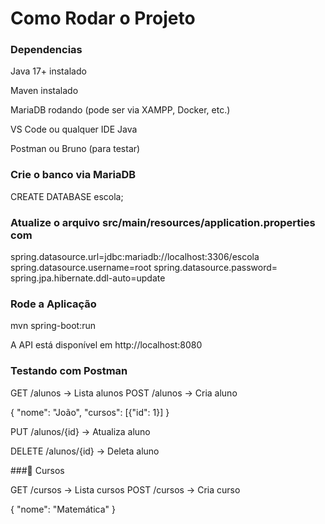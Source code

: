 # Como Rodar o Projeto
### Dependencias

Java 17+ instalado

Maven instalado

MariaDB rodando (pode ser via XAMPP, Docker, etc.)

VS Code ou qualquer IDE Java

Postman ou Bruno (para testar)

### Crie o banco via MariaDB

CREATE DATABASE escola;

### Atualize o arquivo src/main/resources/application.properties com

spring.datasource.url=jdbc:mariadb://localhost:3306/escola
spring.datasource.username=root
spring.datasource.password=
spring.jpa.hibernate.ddl-auto=update

### Rode a Aplicação

mvn spring-boot:run

A API está disponível em http://localhost:8080

### Testando com Postman

GET /alunos → Lista alunos
POST /alunos → Cria aluno

{
  "nome": "João",
  "cursos": [{"id": 1}]
}

PUT /alunos/{id} → Atualiza aluno

DELETE /alunos/{id} → Deleta aluno

###🔹 Cursos

GET /cursos → Lista cursos
POST /cursos → Cria curso

{
  "nome": "Matemática"
}
